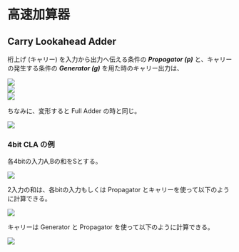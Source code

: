 # 高速加算器

## Carry Lookahead Adder

桁上げ (キャリー) を入力から出力へ伝える条件の ***Propagator (p)*** と、キャリーの発生する条件の ***Generator (g)*** を用た時のキャリー出力は、

<div align="left"><img src="https://latex.codecogs.com/svg.latex?g=a\cdot%20b" /></div>
<div align="left"><img src="https://latex.codecogs.com/svg.latex?p=a\oplus%20b" /></div>
<div align="left"><img src="https://latex.codecogs.com/svg.latex?c_{out}=g+p\cdot%20c_{in}" /></div>


ちなみに、変形すると Full Adder の時と同じ。

<div align="left"><img src="https://latex.codecogs.com/svg.latex?\\%20%20%20%20=%20a\cdot%20b%20+%20(a\oplus%20b)\cdot%20c_{in}%20\\%20%20%20%20=%20a\cdot%20b%20+%20(\overline{a}\cdot%20b%20+%20a\cdot\overline{b})\cdot%20c_{in}\\%20%20%20%20=%20a\cdot%20b%20+%20\overline{a}\cdot%20b\cdot%20c_{in}%20+%20a\cdot\overline{b}\cdot%20c_{in}%20+%20a\cdot%20b\cdot%20c_{in}\\%20%20%20%20=%20a\cdot%20b%20+%20b\cdot%20c_{in}%20+%20a\cdot%20c_{in}" /></div>

### 4bit CLA の例

各4bitの入力A,Bの和をSとする。

<div align="left"><img src="https://latex.codecogs.com/svg.latex?S%20=%20A+B+c_{in}" /></div>

2入力の和は、各bitの入力もしくは Propagator とキャリーを使って以下のように計算できる。

<!-- <div align="left"><img src="https://latex.codecogs.com/svg.latex?\\
    s_0 = a_0\oplus b_0\oplus c_{in} = p_0\oplus c_{in} \\
   	s_1 = a_1\oplus b_1\oplus c_0 = p_1\oplus c_0 \\
    s_2 = a_2\oplus b_2\oplus c_1 = p_2\oplus c_1  \\
    s_3=a_3\oplus b_3\oplus c_2 = p_3\oplus c_2" /></div> <!-- --->

<div align="left"><img src="https://latex.codecogs.com/svg.latex?\\%20%20%20%20s_0%20=%20a_0\oplus%20b_0\oplus%20c_{in}%20=%20p_0\oplus%20c_{in}%20\\%20%20%20s_1%20=%20a_1\oplus%20b_1\oplus%20c_0%20=%20p_1\oplus%20c_0%20\\%20%20%20%20s_2%20=%20a_2\oplus%20b_2\oplus%20c_1%20=%20p_2\oplus%20c_1%20%20\\%20%20%20%20s_3=a_3\oplus%20b_3\oplus%20c_2%20=%20p_3\oplus%20c_2" /></div>

キャリーは Generator と Propagator を使って以下のように計算できる。

<div align="left"><img src="https://latex.codecogs.com/svg.latex?\\
    c_0 = g_0 + p_0\cdot c_{in} = g_0 + p_0\cdot c_{in} \\
    c_1 = g_1 + p_1\cdot c_0 = g_1 + p_1\cdot g_0 + p_1\cdot p_0 \cdot c_{in} \\
    c_2 = g_2 + p_2\cdot c_1 = g_2 + p_2\cdot g_1 + p_2\cdot p_1 \cdot g_0 + p_2\cdot p_1 \cdot p_0\cdot c_{in} \\
    c_3 = g_3 + p_3\cdot c_2 = g_3 + p_3\cdot g_2 + p_3\cdot p_2\cdot g_1 + p_3\cdot p_2\cdot p_1 \cdot g_0 + p_3\cdot p_2\cdot p_1 \cdot p_0\cdot c_{in}" /></div>

